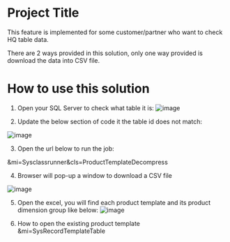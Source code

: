 # Project Title

This feature is implemented for some customer/partner who want to check HQ table data.

There are 2 ways provided in this solution, only one way provided is download the data into CSV file.

# How to use this solution

1. Open your SQL  Server to check what table it is:
![image](https://user-images.githubusercontent.com/14832260/211244481-4ac67298-c161-48d7-ac38-34830864d363.png)

2. Update the below section of code it the table id does not match:

![image](https://user-images.githubusercontent.com/14832260/211245703-61311952-dd94-4f01-978b-5e5ab2cd6685.png)

3. Open the url below to run the job:

&mi=Sysclassrunner&cls=ProductTemplateDecompress

4. Browser will pop-up a window to download a CSV  file

![image](https://user-images.githubusercontent.com/14832260/206841065-e2045f19-ce67-4664-8bce-f0935dac8c19.png)

5.  Open the excel,  you will find each product template and its product dimension group like below:
![image](https://user-images.githubusercontent.com/14832260/206841399-0582aae0-9bb2-49df-8642-1620932a9cc1.png)

6. How to open the existing product template  &mi=SysRecordTemplateTable

